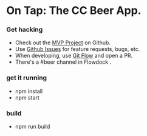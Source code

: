 # On Tap: The CC Beer App.


### Get hacking

- Check out the [MVP Project](https://github.com/commoncode/ontap/projects/1) on Github.
- Use [Github Issues](https://github.com/commoncode/ontap/issues) for feature requests, bugs, etc.
- When developing, use [Git Flow](http://nvie.com/posts/a-successful-git-branching-model/) and open a PR.
- There's a #beer channel in Flowdock
.

### get it running
- npm install
- npm start

### build
- npm run build